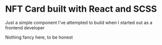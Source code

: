 # NFT Card built with React and SCSS
Just a simple component I've attempted to build when I started out as a frontend developer

Nothing fancy here, to be honest